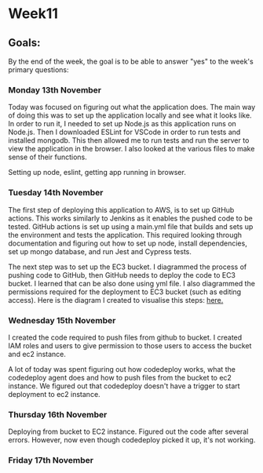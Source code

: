 <h1>Week11</h1>

<h2>Goals:</h2>

By the end of the week, the goal is to be able to answer "yes" to the week's primary questions:


<h3>Monday 13th November</h3>

Today was focused on figuring out what the application does. The main way of doing this was to set up the application locally and see what it looks like. In order to run it, I needed to set up Node.js as this application runs on Node.js. Then I downloaded ESLint for VSCode in order to run tests and installed mongodb. This then allowed me to run tests and run the server to view the application in the browser. I also looked at the various files to make sense of their functions. 

Setting up node, eslint, getting app running in browser.

<h3>Tuesday 14th November</h3>

The first step of deploying this application to AWS, is to set up GitHub actions. This works similarly to Jenkins as it enables the pushed code to be tested. GitHub actions is set up using a main.yml file that builds and sets up the environment and tests the application. This required looking through documentation and figuring out how to set up node, install dependencies, set up mongo database, and run Jest and Cypress tests. 

The next step was to set up the EC3 bucket. I diagrammed the process of pushing code to GitHub, then GitHub needs to deploy the code to EC3 bucket. I learned that can be also done using yml file. I also diagrammed the permissions required for the deployment to EC3 bucket (such as editing access). Here is the diagram I created to visualise this steps: [here.](https://github.com/sandrasoi/My-Makers-Journey/blob/main/My-Programs/githubactions.png)

<h3>Wednesday 15th November</h3>

I created the code required to push files from github to bucket. I created IAM roles and users to give permission to those users to access the bucket and ec2 instance.

A lot of today was spent figuring out how codedeploy works, what the codedeploy agent does and how to push files from the bucket to ec2 instance. We figured out that codedeploy doesn't have a trigger to start deployment to ec2 instance. 

<h3>Thursday 16th November</h3>
Deploying from bucket to EC2 instance. Figured out the code after several errors. However, now even though codedeploy picked it up, it's not working. 

<h3>Friday 17th November</h3>
